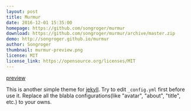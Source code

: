 ```yaml
---
layout: post
title: Murmur
date: 2016-12-01 15:35:00
homepage: https://github.com/songroger/murmur
download: https://github.com/songroger/murmur/archive/master.zip
demo: http://songroger.github.io/murmur
author: Songroger
thumbnail: murmur-preview.png
license: MIT
license_link: https://opensource.org/licenses/MIT
---
```


[preview](http://songroger.github.io/murmur)

This is another simple theme for [jekyll](http://jekyllrb.com/).
Try to edit `_config.yml` first before use it.
Replace all the blabla configurations(like "avatar", "about", "title", etc.) to your owns.